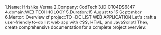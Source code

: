 1.Name: Hrishika Verma
2.Company: CodTech 
3.ID:CT04DS6847
4.domain:WEB TECHNOLOGY
5.Duration:15 August to 15 September
6.Mentor: 
Overview of project:TO -DO LIST WEB APPLICATION 
Let's craft a user-friendly to-do list web app with CSS, HTML, and 
JavaScript! Then, create comprehensive documentation for a 
complete project overview. 
